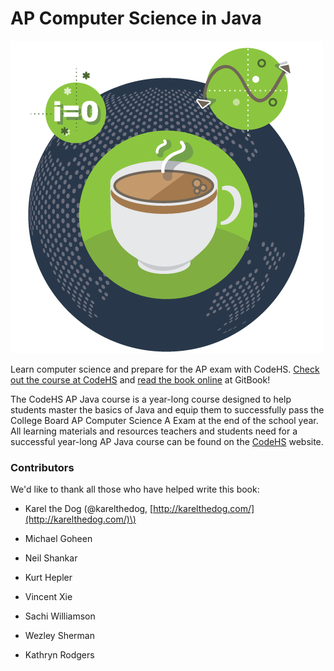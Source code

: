 # AP Computer Science in Java

![](/assets/ap_java.png "CodeHS")

Learn computer science and prepare for the AP exam with CodeHS. [Check out the course at CodeHS](https://codehs.com/info/curriculum/apjava) and [read the book online](https://codehs.gitbooks.io/apjava/content/) at GitBook!

The CodeHS AP Java course is a year-long course designed to help students master the basics of Java and equip them to successfully pass the College Board AP Computer Science A Exam at the end of the school year. All learning materials and resources teachers and students need for a successful year-long AP Java course can be found on the [CodeHS](https://codehs.com) website.

### Contributors

We'd like to thank all those who have helped write this book:

* Karel the Dog \(@karelthedog, [http://karelthedog.com/](http://karelthedog.com/)\)

* Michael Goheen

* Neil Shankar

* Kurt Hepler

* Vincent Xie

* Sachi Williamson

* Wezley Sherman

* Kathryn Rodgers



